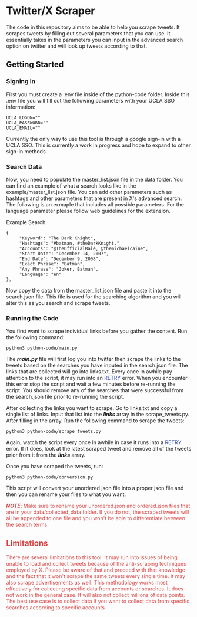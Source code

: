 # Twitter/X Scraper

The code in this repository aims to be able to help you scrape tweets. It scrapes tweets by filling out several parameters that you can use.
It essentially takes in the parameters you can input in the advanced search option on twitter and will look up tweets according to that.

## Getting Started

### Signing In
First you must create a .env file inside of the python-code folder. Inside this .env file you will fill out the following parameters with your UCLA SSO information:
```
UCLA_LOGON=""
UCLA_PASSWORD=""
UCLA_EMAIL=""
```
Currently the only way to use this tool is through a google sign-in with a UCLA SSO. This is currently a work in progress and hope to expand to other sign-in methods.

### Search Data
Now, you need to populate the master_list.json file in the data folder. You can find an example of what a search looks like in the example/master_list.json file. You can add other parameters such as hashtags and other parameters that are present in X's advanced search. The following is an exmaple that includes all possible parameters. For the language parameter please follow web guidelines for the extension.

Example Search:
```
{
     "Keyword": "The Dark Knight",
     "Hashtags": "#batman, #theDarkKnight,"
     "Accounts": "@TheOfficialBale, @themichaelcaine",
     "Start Date": "December 14, 2007",
     "End Date": "December 9, 2008",
     "Exact Phrase": "Batman",
     "Any Phrase": "Joker, Batman",
     "Language": "en"
},
```

Now copy the data from the master_list.json file and paste it into the search.json file. This file is used for the searching algorithm and you will alter this as you search and scrape tweets.

### Running the Code

You first want to scrape individual links before you gather the content. Run the following command:
```
python3 python-code/main.py
```
The ***main.py*** file will first log you into twitter then scrape the links to the tweets based on the searches you have inputed in the search.json file. The links that are collected will go into links.txt. Every once in awhile pay attention to the script, it may run into an <span style="color: #2E49A9">RETRY</span> error. When you encounter this error stop the script and wait a few minutes before re-running the script. You should remove any of the searches that were successful from the search.json file prior to re-running the script.

After collecting the links you want to scrape. Go to links.txt and copy a single list of links. Input that list into the ***links*** array in the scrape_tweets.py. After filling in the array. Run the following command to scrape the tweets:
```
python3 python-code/scrape_tweets.py
```
Again, watch the script every once in awhile in case it runs into a <span style="color: #2E49A9">RETRY</span> error. If it does, look at the latest scraped tweet and remove all of the tweets prior from it from the ***links*** array.

Once you have scraped the tweets, run:
```
python3 python-code/conversion.py
```
This script will convert your unordered json file into a proper json file and then you can rename your files to what you want.

<span style="color:#DB4848"> ***NOTE***: Make sure to rename your unordered.json and ordered.json files that are in your data/collected_data folder. If you do not, the scraped tweets will all be appended to one file and you won't be able to differentiate between the search terms.
</span> 

<h2 style="color: #DB4848;"> Limitations </h2>
<p style="color: #DB4848;">
There are several limitations to this tool. It may run into issues of being unable to load and collect tweets because of the anti-scraping techniques
employed by X. Please be aware of that and proceed with that knowledge and the fact that it won't scrape the same tweets every single time. It may also scrape advertisements as well. This methodology works most effectively for collecting specific data from accounts or searches. It does not work in the general case. It will also not collect millions of data points. The best use case is to collect data if you want to collect data from specific searches according to specific accounts.
</p>